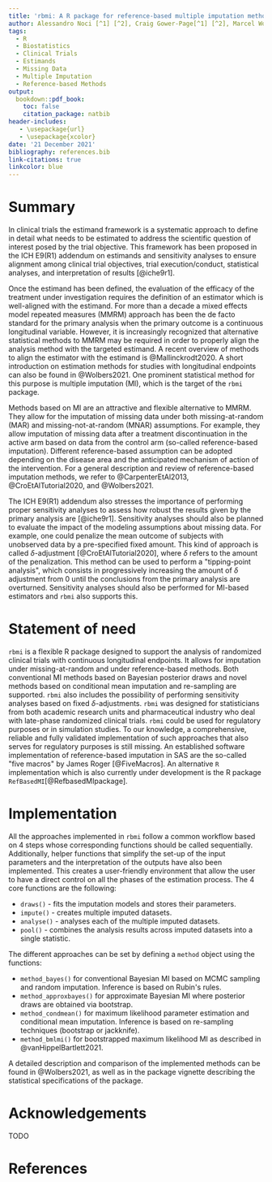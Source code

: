 ```yaml
---
title: 'rbmi: A R package for reference-based multiple imputation methods'
author: Alessandro Noci [^1] [^2], Craig Gower-Page[^1] [^2], Marcel Wolbers [^1]
tags:
  - R
  - Biostatistics
  - Clinical Trials
  - Estimands
  - Missing Data
  - Multiple Imputation
  - Reference-based Methods
output: 
  bookdown::pdf_book:
    toc: false
    citation_package: natbib
header-includes:
   - \usepackage{url}
   - \usepackage{xcolor}
date: '21 December 2021'
bibliography: references.bib
link-citations: true   
linkcolor: blue
---
```


[^1]: Affiliation: F.Hoffmann La-Roche

[^2]: Co-first authors

# Summary

In clinical trials the estimand framework is a systematic approach to define in detail what needs to be estimated to address the scientific question of interest posed by the trial objective. This framework has been proposed in the ICH E9(R1) addendum on estimands and sensitivity analyses to ensure alignment among clinical trial objectives, trial execution/conduct, statistical analyses, and interpretation of results [@iche9r1].

Once the estimand has been defined, the evaluation of the efficacy of the treatment under investigation requires the definition of an estimator which is well-aligned with the estimand. For more than a decade a mixed effects model repeated measures (MMRM) approach has been the de facto standard for the primary analysis when the primary outcome is a continuous longitudinal variable. However, it is increasingly recognized that alternative statistical methods to MMRM may be required in order to properly align the analysis method with the targeted estimand. A recent overview of methods to align the estimator with the estimand is @Mallinckrodt2020. A short introduction on estimation methods for studies with longitudinal endpoints can also be found in @Wolbers2021. One prominent statistical method for this purpose is multiple imputation (MI), which is the target of the `rbmi` package. 

Methods based on MI are an attractive and flexible alternative to MMRM. They allow for the imputation of missing data under both missing-at-random (MAR) and missing-not-at-random (MNAR) assumptions. For example, they allow imputation of missing data after a treatment discontinuation in the active arm based on data from the control arm (so-called reference-based imputation). Different reference-based assumption can be adopted depending on the disease area and the anticipated mechanism of action of the intervention. For a general description and review of reference-based imputation methods, we refer to @CarpenterEtAl2013, @CroEtAlTutorial2020, and @Wolbers2021.

The ICH E9(R1) addendum also stresses the importance of performing proper sensitivity analyses to assess how robust the results given by the primary analysis are [@iche9r1]. Sensitivity analyses should also be planned to evaluate the impact of the modeling assumptions about missing data. For example, one could penalize the mean outcome of subjects with unobserved data by a pre-specified fixed amount. This kind of approach is called $\delta$-adjustment [@CroEtAlTutorial2020], where $\delta$ refers to the amount of the penalization. This method can be used to perform a "tipping-point analysis", which consists in progressively increasing the amount of $\delta$ adjustment from 0 until the conclusions from the primary analysis are overturned. Sensitivity analyses should also be performed for MI-based estimators and `rbmi` also supports this.

# Statement of need

`rbmi` is a flexible R package designed to support the analysis of randomized clinical trials with continuous longitudinal endpoints. It allows for imputation under missing-at-random and under reference-based methods. Both conventional MI methods based on Bayesian posterior draws and novel methods based on conditional mean imputation and re-sampling are supported. `rbmi` also includes the possibility of performing sensitivity analyses based on fixed $\delta$-adjustments. `rbmi` was designed for statisticians from both academic research units and pharmaceutical industry who deal with late-phase randomized clinical trials. `rbmi` could be used for regulatory purposes or in simulation studies. To our knowledge, a comprehensive, reliable and fully validated implementation of such approaches that also serves for regulatory purposes is still missing. An established software implementation of reference-based imputation in SAS are the so-called "five macros" by James Roger [@FiveMacros]. An alternative `R` implementation which is also currently under development is the R package `RefBasedMI`[@RefbasedMIpackage].

# Implementation

All the approaches implemented in `rbmi` follow a common workflow based on 4 steps whose corresponding functions should be called sequentially. Additionally, helper functions that simplify the set-up of the input parameters and the interpretation of the outputs have also been implemented. This creates a user-friendly environment that allow the user to have a direct control on all the phases of the estimation process. The 4 core functions are the following:

- `draws()` - fits the imputation models and stores their parameters.
- `impute()` - creates multiple imputed datasets.
- `analyse()` - analyses each of the multiple imputed datasets.
- `pool()` - combines the analysis results across imputed datasets into a single statistic.

The different approaches can be set by defining a `method` object using the functions:

- `method_bayes()` for conventional Bayesian MI based on MCMC sampling and random imputation. Inference is based on Rubin's rules.
- `method_approxbayes()` for approximate Bayesian MI where posterior draws are obtained via bootstrap.
- `method_condmean()` for maximum likelihood parameter estimation and conditional mean imputation. Inference is based on re-sampling techniques (bootstrap or jackknife).
- `method_bmlmi()` for bootstrapped maximum likelihood MI as described in @vanHippelBartlett2021.

A detailed description and comparison of the implemented methods can be found in @Wolbers2021, as well as in the package vignette describing the statistical specifications of the package.

# Acknowledgements

TODO

# References
